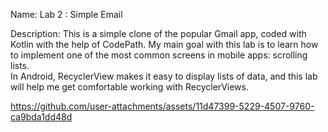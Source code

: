 Name: Lab 2 : Simple Email

Description: This is a simple clone of the popular Gmail app, coded with Kotlin with the help of CodePath.
My main goal with this lab is to learn how to implement one of the most common screens in mobile apps: scrolling lists.  
In Android, RecyclerView makes it easy to display lists of data, and this lab will help me get comfortable working with RecyclerViews.





https://github.com/user-attachments/assets/11d47399-5229-4507-9760-ca9bda1dd48d



